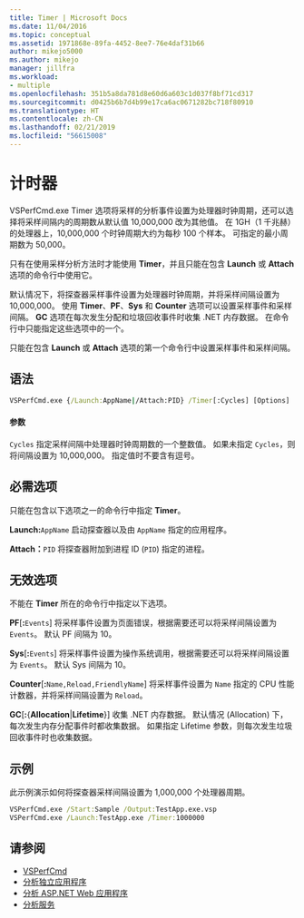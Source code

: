 ```yaml
---
title: Timer | Microsoft Docs
ms.date: 11/04/2016
ms.topic: conceptual
ms.assetid: 1971868e-89fa-4452-8ee7-76e4daf31b66
author: mikejo5000
ms.author: mikejo
manager: jillfra
ms.workload:
- multiple
ms.openlocfilehash: 351b5a8da781d8e60d6a603c1d037f8bf71cd317
ms.sourcegitcommit: d0425b6b7d4b99e17ca6ac0671282bc718f80910
ms.translationtype: HT
ms.contentlocale: zh-CN
ms.lasthandoff: 02/21/2019
ms.locfileid: "56615008"
---
```

# <a name="timer"></a>计时器
VSPerfCmd.exe Timer 选项将采样的分析事件设置为处理器时钟周期，还可以选择将采样间隔内的周期数从默认值 10,000,000 改为其他值。 在 1GH（1 千兆赫）的处理器上，10,000,000 个时钟周期大约为每秒 100 个样本。 可指定的最小周期数为 50,000。

 只有在使用采样分析方法时才能使用 **Timer**，并且只能在包含 **Launch** 或 **Attach** 选项的命令行中使用它。

 默认情况下，将探查器采样事件设置为处理器时钟周期，并将采样间隔设置为 10,000,000。 使用 **Timer**、**PF**、**Sys** 和 **Counter** 选项可以设置采样事件和采样间隔。 **GC** 选项在每次发生分配和垃圾回收事件时收集 .NET 内存数据。 在命令行中只能指定这些选项中的一个。

 只能在包含 **Launch** 或 **Attach** 选项的第一个命令行中设置采样事件和采样间隔。

## <a name="syntax"></a>语法

```cmd
VSPerfCmd.exe {/Launch:AppName|/Attach:PID} /Timer[:Cycles] [Options]
```

#### <a name="parameters"></a>参数
 `Cycles` 指定采样间隔中处理器时钟周期数的一个整数值。 如果未指定 `Cycles`，则将间隔设置为 10,000,000。 指定值时不要含有逗号。

## <a name="required-options"></a>必需选项
 只能在包含以下选项之一的命令行中指定 **Timer**。

 **Launch:**`AppName` 启动探查器以及由 `AppName` 指定的应用程序。

 **Attach：**`PID` 将探查器附加到进程 ID (`PID`) 指定的进程。

## <a name="invalid-options"></a>无效选项
 不能在 **Timer** 所在的命令行中指定以下选项。

 **PF**[**:**`Events`] 将采样事件设置为页面错误，根据需要还可以将采样间隔设置为 `Events`。 默认 PF 间隔为 10。

 **Sys**[**:**`Events`] 将采样事件设置为操作系统调用，根据需要还可以将采样间隔设置为 `Events`。 默认 Sys 间隔为 10。

 **Counter**[**:**`Name,Reload,FriendlyName`] 将采样事件设置为 `Name` 指定的 CPU 性能计数器，并将采样间隔设置为 `Reload`。

 **GC**[**:**{**Allocation**&#124;**Lifetime**}] 收集 .NET 内存数据。 默认情况 (Allocation) 下，每次发生内存分配事件时都收集数据。 如果指定 Lifetime 参数，则每次发生垃圾回收事件时也收集数据。

## <a name="example"></a>示例
 此示例演示如何将探查器采样间隔设置为 1,000,000 个处理器周期。

```cmd
VSPerfCmd.exe /Start:Sample /Output:TestApp.exe.vsp
VSPerfCmd.exe /Launch:TestApp.exe /Timer:1000000
```

## <a name="see-also"></a>请参阅
- [VSPerfCmd](../profiling/vsperfcmd.md)
- [分析独立应用程序](../profiling/command-line-profiling-of-stand-alone-applications.md)
- [分析 ASP.NET Web 应用程序](../profiling/command-line-profiling-of-aspnet-web-applications.md)
- [分析服务](../profiling/command-line-profiling-of-services.md)